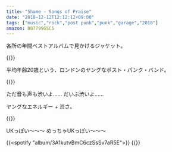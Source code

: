 ```yaml
---
title: "Shame - Songs of Praise"
date: "2018-12-12T12:12:12+09:00"
tags: ["music","rock","post punk","punk","garage","2018"]
amazon: B07799GSC5
---
```


各所の年間ベストアルバムで見かけるジャケット。

{{<youtube src="VE8Tn0NvlDY" title="Shame - Angie">}}

平均年齢20歳という、ロンドンのヤングなポスト・パンク・バンド。

{{<youtube src="7Mz_K1b5rVk" title="Shame - One Rizla">}}

ただ音も声も渋いよ…… だいぶ渋いよ……

ヤングなエネルギー + 渋さ。

{{<youtube src="SYKMLbMfD_M" title="Shame - Lampoon">}}

UKっぽい〜〜〜 めっちゃUKっぽい〜〜〜

{{<spotify "album/3A1kutvBmC6czSsSv7aR5E">}}
{{<amazon asin="B07799GSC5" title="Shame - Songs of Praise">}}
